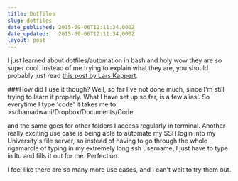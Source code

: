 ```yaml
---
title: Dotfiles
slug: dotfiles
date_published: 2015-09-06T12:11:34.000Z
date_updated:   2015-09-06T12:11:34.000Z
layout: post
---
```


I just learned about dotfiles/automation in bash and holy wow they are so super cool. Instead of me trying to explain what they are, you should probably just read [this post by Lars Kappert](https://medium.com/@webprolific/getting-started-with-dotfiles-43c3602fd789). 

###How did I use it though?
Well, so far I've not done much, since I'm still trying to learn it properly. What I have set up so far, is a few alias'. So everytime I type 'code' it takes me to
             >sohamadwani/Dropbox/Documents/Code

and the same goes for other folders I access regularly in terminal. Another really exciting use case is being able to automate my SSH login into my University's file server, so instead of having to go through the whole rigamarole of typing in my extremely long ssh username, I just have to type in ltu and fills it out for me. Perfection.

I feel like there are so many more use cases, and I can't wait to try them out. 
